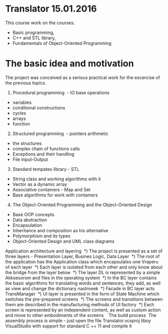 # Translator 15.01.2016

This course work on the courses:
- Basic programming,
- C++ and STL library,
- Fundamentals of Object-Oriented Programming

# The basic idea and motivation

The project was conceived as a serious practical work for the excercise of the previous topics.

1. Procedural programming
 - IO base operations
 - variables
 - conditional constructions
 - cycles
 - arrays
 - function
 
2. Structured programming
 - pointers arithmetic
 - the structures
 - complex chain of functions calls
 - Exceptions and their handling
 - File Input-Output
 
3. Standard tempates library - STL
 - String class and working algorithms with it
 - Vector as a dynamic array
 - Associative containers - Map and Set
 - Base algorithms for work with containers
 
4. The Object-Oriented Programming and the Object-Oriented Design
 - Base OOP concepts
 - Data abstraction
 - Encapsulation
 - Inheritance and composition as his alternative
 - Polymorphism and its types
 - Object-Oriented Design and UML class diagrams  

Application architecture and layering
 *) The project is presented as a set of three layers - Presentation Layer, Busines Logic, Data Layer
 *) The root of the application has the Application class which encapsulates one Vraperu of each layer
 *) Each layer is isolated from each other and only know about the bridge from the layer below
 *) The layer DL is represented by a simple Akksesorom and files in the operating system
 *) In the BC layer contains the basic algorithms for translating words and sentences, they add, as well as view and change the dictionary nastroeek
 *) Facade in BC layer acts TransManager
 *) UI layer is presented in the form of State Machine which switches the pre-prepared screens
 *) The screens and transitions between them are described in the manufacturing methods of UI factory
 *) Each screen is represented by an independent content, as well as custom action and move to other embodiments of the screens
 
 The build process
 The assembly process is simple - just open the file Translator.vcxproj liboy VisualStudio with support for standard C ++ 11 and compile it
